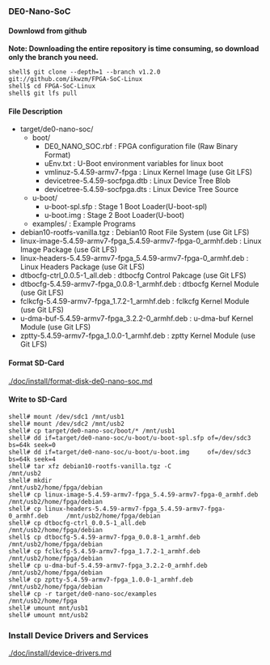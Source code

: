### DE0-Nano-SoC

#### Downlowd from github

**Note: Downloading the entire repository is time consuming, so download only the branch you need.**

```console
shell$ git clone --depth=1 --branch v1.2.0 git://github.com/ikwzm/FPGA-SoC-Linux
shell$ cd FPGA-SoC-Linux
shell$ git lfs pull
```

#### File Description

 * target/de0-nano-soc/
   + boot/
     - DE0_NANO_SOC.rbf                                              : FPGA configuration file  (Raw Binary Format)
     - uEnv.txt                                                      : U-Boot environment variables for linux boot
     - vmlinuz-5.4.59-armv7-fpga                                     : Linux Kernel Image       (use Git LFS)
     - devicetree-5.4.59-socfpga.dtb                                 : Linux Device Tree Blob   
     - devicetree-5.4.59-socfpga.dts                                 : Linux Device Tree Source
   + u-boot/
     - u-boot-spl.sfp                                                : Stage 1 Boot Loader(U-boot-spl)
     - u-boot.img                                                    : Stage 2 Boot Loader(U-boot)
   + examples/                                                       : Example Programs
 * debian10-rootfs-vanilla.tgz                                       : Debian10 Root File System (use Git LFS)
 * linux-image-5.4.59-armv7-fpga_5.4.59-armv7-fpga-0_armhf.deb       : Linux Image Package      (use Git LFS)
 * linux-headers-5.4.59-armv7-fpga_5.4.59-armv7-fpga-0_armhf.deb     : Linux Headers Package    (use Git LFS)
 * dtbocfg-ctrl_0.0.5-1_all.deb                                      : dtbocfg Control Pakcage  (use Git LFS)
 * dtbocfg-5.4.59-armv7-fpga_0.0.8-1_armhf.deb                       : dtbocfg Kernel Module    (use Git LFS)
 * fclkcfg-5.4.59-armv7-fpga_1.7.2-1_armhf.deb                       : fclkcfg Kernel Module    (use Git LFS)
 * u-dma-buf-5.4.59-armv7-fpga_3.2.2-0_armhf.deb                     : u-dma-buf Kernel Module  (use Git LFS)
 * zptty-5.4.59-armv7-fpga_1.0.0-1_armhf.deb                         : zptty   Kernel Module    (use Git LFS)

#### Format SD-Card

[./doc/install/format-disk-de0-nano-soc.md](format-disk-de0-nano-soc.md)

#### Write to SD-Card

````console
shell# mount /dev/sdc1 /mnt/usb1
shell# mount /dev/sdc2 /mnt/usb2
shell# cp target/de0-nano-soc/boot/* /mnt/usb1
shell# dd if=target/de0-nano-soc/u-boot/u-boot-spl.sfp of=/dev/sdc3 bs=64k seek=0
shell# dd if=target/de0-nano-soc/u-boot/u-boot.img     of=/dev/sdc3 bs=64k seek=4
shell# tar xfz debian10-rootfs-vanilla.tgz -C                               /mnt/usb2
shell# mkdir                                                                /mnt/usb2/home/fpga/debian
shell# cp linux-image-5.4.59-armv7-fpga_5.4.59-armv7-fpga-0_armhf.deb       /mnt/usb2/home/fpga/debian
shell# cp linux-headers-5.4.59-armv7-fpga_5.4.59-armv7-fpga-0_armhf.deb     /mnt/usb2/home/fpga/debian
shell# cp dtbocfg-ctrl_0.0.5-1_all.deb                                      /mnt/usb2/home/fpga/debian
shell$ cp dtbocfg-5.4.59-armv7-fpga_0.0.8-1_armhf.deb                       /mnt/usb2/home/fpga/debian
shell# cp fclkcfg-5.4.59-armv7-fpga_1.7.2-1_armhf.deb                       /mnt/usb2/home/fpga/debian
shell# cp u-dma-buf-5.4.59-armv7-fpga_3.2.2-0_armhf.deb                     /mnt/usb2/home/fpga/debian
shell# cp zptty-5.4.59-armv7-fpga_1.0.0-1_armhf.deb                         /mnt/usb2/home/fpga/debian
shell# cp -r target/de0-nano-soc/examples                                   /mnt/usb2/home/fpga
shell# umount mnt/usb1
shell# umount mnt/usb2
````

### Install Device Drivers and Services

[./doc/install/device-drivers.md](device-drivers.md)

